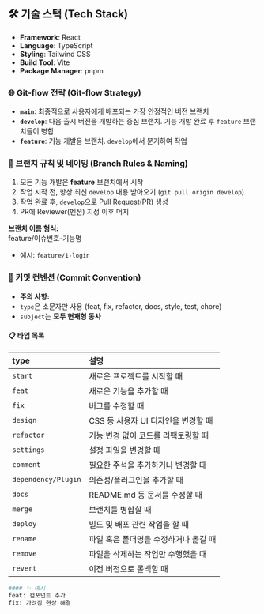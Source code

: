 ## 🛠️ 기술 스택 (Tech Stack)

- **Framework**: React
- **Language**: TypeScript
- **Styling**: Tailwind CSS
- **Build Tool**: Vite
- **Package Manager**: pnpm

### 🌐 Git-flow 전략 (Git-flow Strategy)

- **`main`**: 최종적으로 사용자에게 배포되는 가장 안정적인 버전 브랜치
- **`develop`**: 다음 출시 버전을 개발하는 중심 브랜치. 기능 개발 완료 후 `feature` 브랜치들이 병합
- **`feature`**: 기능 개발용 브랜치. `develop`에서 분기하여 작업

### 📌 브랜치 규칙 및 네이밍 (Branch Rules & Naming)

1. 모든 기능 개발은 **feature** 브랜치에서 시작
2. 작업 시작 전, 항상 최신 `develop` 내용 받아오기 (`git pull origin develop`)
3. 작업 완료 후, `develop`으로 Pull Request(PR) 생성
4. PR에 Reviewer(멘션) 지정 이후 머지

**브랜치 이름 형식:**  
feature/이슈번호-기능명

- 예시: `feature/1-login`

### 🎯 커밋 컨벤션 (Commit Convention)

- **주의 사항:**
- `type`은 소문자만 사용 (feat, fix, refactor, docs, style, test, chore)
- `subject`는 **모두 현재형 동사**

#### 📋 타입 목록

| type                | 설명                                  |
| :------------------ | :------------------------------------ |
| `start`             | 새로운 프로젝트를 시작할 때           |
| `feat`              | 새로운 기능을 추가할 때               |
| `fix`               | 버그를 수정할 때                      |
| `design`            | CSS 등 사용자 UI 디자인을 변경할 때   |
| `refactor`          | 기능 변경 없이 코드를 리팩토링할 때   |
| `settings`          | 설정 파일을 변경할 때                 |
| `comment`           | 필요한 주석을 추가하거나 변경할 때    |
| `dependency/Plugin` | 의존성/플러그인을 추가할 때           |
| `docs`              | README.md 등 문서를 수정할 때         |
| `merge`             | 브랜치를 병합할 때                    |
| `deploy`            | 빌드 및 배포 관련 작업을 할 때        |
| `rename`            | 파일 혹은 폴더명을 수정하거나 옮길 때 |
| `remove`            | 파일을 삭제하는 작업만 수행했을 때    |
| `revert`            | 이전 버전으로 롤백할 때               |

```bash
#### ✨ 예시
feat: 컴포넌트 추가
fix: 가려짐 현상 해결
```
